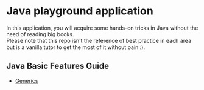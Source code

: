 # Java playground application

In this application, you will acquire some hands-on tricks in Java without the need of reading big books.  
Please note that this repo isn't the reference of best practice in each area but is a vanilla tutor to get the most of it without pain :).

## Java Basic Features Guide

* [Generics](src/main/java/generic/GENERICS.md)